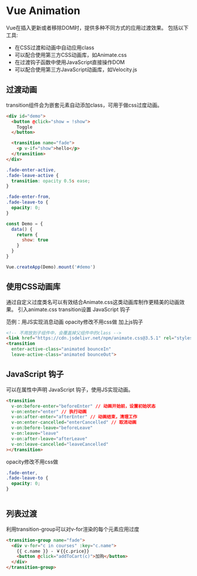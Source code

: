 # Vue Animation

Vue在插入更新或者移除DOM时，提供多种不同方式的应用过渡效果。 包括以下工具:

* 在CSS过渡和动画中自动应用class
* 可以配合使用第三方CSS动画库，如Animate.css
* 在过渡钩子函数中使用JavaScript直接操作DOM
* 可以配合使用第三方JavaScript动画库，如Velocity.js

## 过渡动画

transition组件会为嵌套元素自动添加class，可用于做css过度动画。

```html
<div id="demo">
  <button @click="show = !show">
    Toggle
  </button>

  <transition name="fade">
    <p v-if="show">hello</p>
  </transition>
</div>
```

```css
.fade-enter-active,
.fade-leave-active {
  transition: opacity 0.5s ease;
}

.fade-enter-from,
.fade-leave-to {
  opacity: 0;
}
```

```js
const Demo = {
  data() {
    return {
      show: true
    }
  }
}

Vue.createApp(Demo).mount('#demo')
```

## 使用CSS动画库

通过自定义过度类名可以有效结合Animate.css这类动画库制作更精美的动画效果。
引入animate.css
transition设置
JavaScript 钩子

范例：用JS实现消息动画
opacity修改不用css做
加上js钩子

```html
<!-- 不用放到子组件中，会覆盖掉父组件中的class -->
<link href="https://cdn.jsdelivr.net/npm/animate.css@3.5.1" rel="stylesheet" type="text/css">
<transition
  enter-active-class="animated bounceIn"
  leave-active-class="animated bounceOut">
```

## JavaScript 钩子

可以在<transition>属性中声明 JavaScript 钩子，使用JS实现动画。

```html
<transition
  v-on:before-enter="beforeEnter" // 动画开始前，设置初始状态
  v-on:enter="enter" // 执行动画
  v-on:after-enter="afterEnter" // 动画结束，清理工作
  v-on:enter-cancelled="enterCancelled" // 取消动画
  v-on:before-leave="beforeLeave"
  v-on:leave="leave"
  v-on:after-leave="afterLeave"
  v-on:leave-cancelled="leaveCancelled"
></transition>
```

opacity修改不用css做

```css
.fade-enter,
.fade-leave-to {
  opacity: 0;
}
```

```css
```



## 列表过渡

利用transition-group可以对v-for渲染的每个元素应用过度

```html
<transition-group name="fade">
  <div v-for="c in courses" :key="c.name">
    {{ c.name }} - ￥{{c.price}}
    <button @click="addToCart(c)">加购</button>
  </div>
</transition-group>
```
